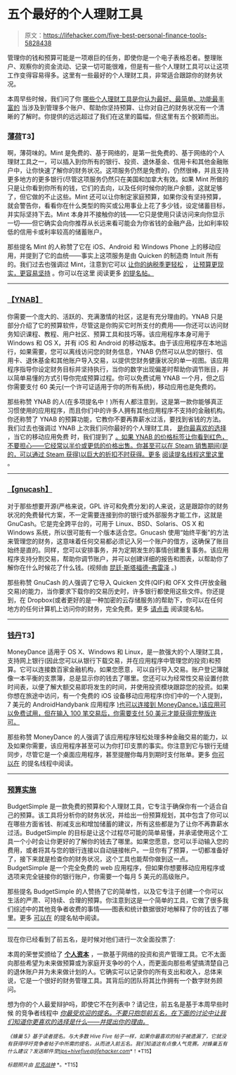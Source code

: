 # 五个最好的个人理财工具

> 原文：<https://lifehacker.com/five-best-personal-finance-tools-5828438>

管理你的钱和预算可能是一项艰巨的任务，即使你是一个电子表格忍者。整理账户、观察你的资金流动、记录一切可能很难，但是有一些个人理财工具可以让这项工作变得容易得多。这里有一些最好的个人理财工具，非常适合跟踪你的财务状况。



本周早些时候，我们问了你 [哪些个人理财工具是你认为最好、最简单、功能最丰富的](http://lifehacker.com/whats-the-best-personal-finance-tool-1561550275) 当涉及到管理多个账户、帮助你坚持预算、让你对自己的财务状况有一个清晰的了解时。你提供的远远超过了我们在这里的篇幅，但这里有五个脱颖而出。

### [薄荷](https://www.mint.com/)T3】

啊，薄荷味的。Mint 是免费的、基于网络的，是第一批免费的、基于网络的个人理财工具之一，可以插入到你所有的银行、投资、退休基金、信用卡和其他金融账户中，让你快速了解你的财务状况。这项服务仍然是免费的，仍然很棒，并且支持更多地方的更多银行(尽管这项服务仍然只在美国和加拿大有效。如果 Mint 所做的只是让你看到你所有的钱，它们的去向，以及任何时候你的账户余额，这就足够了，但它做的不止这些。Mint 还可以让你制定家庭预算，如果你没有坚持预算，就会警告你，看看你在什么类型的购买或公用事业上花了多少钱，设定储蓄目标，并实际坚持下去。Mint 本身并不接触你的钱——它只是使用只读访问来向你显示一切——但它确实会向你推荐从长远来看可能会为你省钱的金融产品，比如利率较低的信用卡或利率较高的储蓄账户。

那些提名 Mint 的人称赞了它在 iOS、Android 和 Windows Phone 上的移动应用，并提到了它的血统——事实上这项服务是由 Quicken 的制造商 Intuit 所有的。我们过去也强调过 Mint，注意到它可以 [让你的纳税季更轻松](http://lifehacker.com/four-ways-mint-can-make-your-tax-season-easier-5990733) ， [让预算更现实，更容易坚持](http://lifehacker.com/how-to-create-and-stick-to-a-realistic-budget-with-mi-5725282) 。你可以在这里 阅读更多 [的提名帖。](http://lifehacker.com/mint-is-the-best-personal-finance-tool-ever-they-are-o-1561703084)

* * *

### [【YNAB】](http://www.youneedabudget.com/)

你需要一个庞大的、活跃的、充满激情的社区，这是有充分理由的。YNAB 只是部分介绍了它的预算软件，尽管这是你购买它时所支付的费用——你还可以访问财务知识课程、教程、用户社区、预算工具和技巧等。该应用程序本身可用于 Windows 和 OS X，并有 iOS 和 Android 的移动版本。由于该应用程序在本地运行，如果需要，您可以离线访问您的财务信息，YNAB 仍然可以从您的银行、信用卡、退休基金和其他账户导入交易，以提供您财务健康状况的单一视图。该应用程序指导你设定财务目标并坚持执行，当你的数字出现偏差时帮助你调节账目，并以简单易懂的方式引导你完成预算过程。你可以免费试用 YNAB 一个月，但之后你需要支付 60 美元(一个许可证适用于你的所有系统)，移动应用也是免费的。

那些称赞 YNAB 的人(在多项提名中！)所有人都注意到，这是第一款你能够真正习惯使用的应用程序，而且你们中的许多人拥有其他应用程序不支持的金融机构。你还称赞了 YNAB 的预算功能，它教你不要再靠薪水过活，要找到省钱的方法。我们过去也强调过 YNAB 上次我们问你最好的个人理财工具， [是你最喜欢的选择](http://lifehacker.com/most-popular-personal-finance-software-ynab-5829256) ，当它的移动应用免费 时，我们提到了 [。如果 YNAB 的价格标签让你看到红色，不要担心——它经常以半价或更低的价格出售。你甚至可以在 Steam 销售期间(是的，可以通过 Steam 获得)以巨大的折扣不时获得。更多](http://lifehacker.com/you-need-a-budgets-mobile-apps-are-now-free-5992870) [阅读提名线程这里](http://lifehacker.com/vote-ynab-its-not-just-a-piece-of-software-but-a-comp-1561705756)[这里](http://lifehacker.com/you-need-a-budget-ynab-has-my-vote-for-the-longest-t-1561706729) 。

* * *

### [【gnucash】](http://www.gnucash.org/)

对于那些想要开源(严格来说，GPL 许可和免费分发)的人来说，这是跟踪你的财务状况的免费替代方案，不一定需要连接到你的银行或外部服务才能工作，这就是 GnuCash。它是完全跨平台的，可用于 Linux、BSD、Solaris、OS X 和 Windows 系统，所以很可能有一个版本适合您。Gnucash 使用“始终平衡”的方法来管理您的财务，这意味着任何交易都必须记入另一个账户的借方，这确保了账目始终是直的。同样，您可以安排事务，并为定期发生的事情创建重复事务。该应用程序支持分割交易，帮助你调节账户，并可以创建详细的报告和图表，以帮助你了解你在什么时候花了什么钱。(视频由 [昆廷·斯塔福德-弗雷泽](https://www.youtube.com/user/quentinsf) 。)

那些称赞 GnuCash 的人强调了它导入 Quicken 文件(QIF)和 OFX 文件(开放金融交易)的能力，当你要求下载你的交易历史时，许多银行都使用这些文件。你还提到，在 Dropbox(或者更好的是一种加密的云存储服务)的帮助下，你可以在任何地方的任何计算机上访问你的财务，完全免费。更多 [请点击](http://lifehacker.com/vote-gnucash-why-free-and-with-a-lot-of-features-su-1561707118) 阅读提名帖。

* * *

### [钱丹](http://infinitekind.com/moneydance)T3】

MoneyDance 适用于 OS X、Windows 和 Linux，是一款强大的个人理财工具，支持网上银行(因此您可以从银行下载交易，并在应用程序中管理您的投资)和预算。它可以连接数百家金融机构，如果您愿意，可以自行导入交易。账户登记簿就像一本平衡的支票簿，总是显示你的钱去了哪里。您还可以为经常性交易设置付款时间表，以便了解大额交易即将发生的时间，并使用投资模块跟踪您的投资。如果你想在旅途中访问，有一个免费的 iOS 设备移动应用程序(你们中的一个人提到，7 美元的 AndroidHandybank 应用程序 [)也可以连接到 MoneyDance。)该应用可以免费试用，但在输入 100 笔交易后，你需要支付 50 美元才能获得完整版许可。](https://play.google.com/store/apps/details?id=com.mennesoft.android)

那些称赞 MoneyDance 的人强调了该应用程序轻松处理多种金融交易的能力，以及如果你需要，该应用程序甚至可以为你打印支票的事实。你注意到它与银行无缝同步，尽管它是一个桌面应用程序，甚至提醒你每月到期时支付账单。更多 [你可以在](http://lifehacker.com/vote-moneydance-adjunct-handybank-for-android-it-is-1561709072) 的提名线程中阅读。

* * *

### [预算实施](https://www.budgetsimple.com/)

BudgetSimple 是一款免费的预算和个人理财工具，它专注于确保你有一个适合自己的预算。该工具将分析你的财务状况，并给出一份预算规划，其中包含了你可以在哪些方面省钱、削减支出和增加储蓄的建议，所有这些都是为了让你不再靠薪水过活。BudgetSimple 的目标是让这个过程尽可能的简单易懂，并承诺使用这个工具一个小时会让你更好的了解你的钱去了哪里。如果您愿意，您可以手动输入您的费用，或者将其与您的银行连接以自动链接帐户。一旦你有了预算，一切都准备好了，接下来就是检查你的财务状况，这个工具也能帮你做到这一点。BudgetSimple 是一个完全免费的 web 应用程序，但如果你想要移动应用程序或选项来完全链接你的银行账户，你需要一个每月 5 美元的高级账户。

那些提名 BudgetSimple 的人赞扬了它的简单性，以及它专注于创建一个你可以生活的严肃、可持续、合理的预算。你注意到这是一个简单的工具，它做了很多我们综述中的其他竞争者收费的事情——图表和统计数据很好地解释了你的钱去了哪里。更多 [可以在](http://lifehacker.com/vote-budgetsimple-https-www-budgetsimple-com-why-1561705638) 的提名帖中阅读。

* * *

现在你已经看到了前五名，是时候对他们进行一次全面投票了:

本周的荣誉奖颁给了 [**个人资本**](https://www.personalcapital.com/) ，一款基于网络的投资和资产管理工具。它不太面向那些希望为未来做预算或为家庭开支争吵的个人，而更面向那些希望搞清楚自己的退休账户并为未来做计划的人。它确实可以记录你的所有支出和收入，总体来说，它是一个很好的财务管理工具。其背后的团队将其比作拥有一个数字财务顾问。

想为你的个人最爱辩护吗，即使它不在列表中？请记住，前五名是基于本周早些时候 的竞争者线程中 [*你最受欢迎的提名。不要只抱怨前五名，在下面的讨论中让我们知道你更喜欢的选择是什么——并提出你的理由。*](http://lifehacker.com/whats-the-best-personal-finance-tool-1561550275)

<small>*《蜂巢 5》基于读者提名。与大多数 Hive Five 帖子一样，如果你最喜欢的帖子被遗漏了，它就没有获得呼吁竞争者帖子中所需的提名，从而进入前五名。我们知道这有点像人气竞赛。对蜂巢五有什么建议？发送邮件至*</small>[<small>*tips+hivefive@lifehacker.com*</small>](mailto:tips+hivefive@lifehacker.com)<small>*！*T15】</small>

<small>*标题照片由*</small> [<small>*尼克战神*</small>](https://www.flickr.com/photos/aresauburnphotos/2678453389) <small>*。*T15】</small>